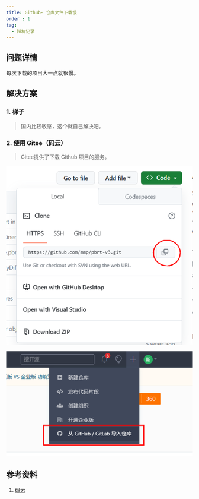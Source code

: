 ```yaml
---
title: Github- 仓库文件下载慢
order : 1
tag:
  - 踩坑记录
---
```


## 问题详情

每次下载的项目大一点就很慢。

## 解决方案

### 1. 梯子
>国内比较敏感，这个就自己解决吧。
### 2. 使用 Gitee（码云）
> Gitee提供了下载 Github 项目的服务。

![github上复制代码](assets%2Fgitcode.png)

![码云上同步](assets%2Fcodeforgithub.png)



## 参考资料

1. [码云](https://gitee.com/projects/import/url)